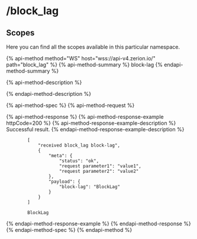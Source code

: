 # /block\_lag

## Scopes

Here you can find all the scopes available in this particular namespace.

{% api-method method="WS" host="wss://api-v4.zerion.io/" path="block\_lag" %}
{% api-method-summary %}
block-lag
{% endapi-method-summary %}

{% api-method-description %}

{% endapi-method-description %}

{% api-method-spec %}
{% api-method-request %}

{% api-method-response %}
{% api-method-response-example httpCode=200 %}
{% api-method-response-example-description %}
Successful result.
{% endapi-method-response-example-description %}

```text
        [
            "received block_lag block-lag",
            {
                "meta": {
                    "status": "ok",
                    "request parameter1": "value1",
                    "request parameter2": "value2"
                },
                "payload": {
                    "block-lag": "BlockLag"
                }
            }
        ]

        BlockLag
```
{% endapi-method-response-example %}
{% endapi-method-response %}
{% endapi-method-spec %}
{% endapi-method %}


